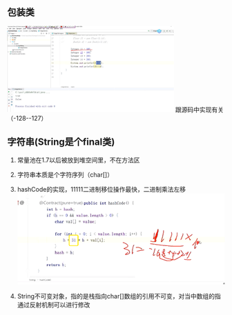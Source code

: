  ## 包装类 
<img src="https://raw.githubusercontent.com/zhouyubiu/gitnotes_images/master/gitnote/2020/03/29/1585497083513-1585497083515.png" weight=400 height=200/>
跟源码中实现有关（-128--127）

## 字符串(String是个final类)
1. 常量池在1.7以后被放到堆空间里，不在方法区
2. 字符串本质是个字符序列（char[]）
3. hashCode的实现，11111二进制移位操作最快，二进制乘法左移 
![title](https://raw.githubusercontent.com/zhouyubiu/gitnotes_images/master/gitnote/2020/03/30/1585498412135-1585498412138.png)

4. String不可变对象，指的是栈指向char[]数组的引用不可变，对当中数组的指通过反射机制可以进行修改
